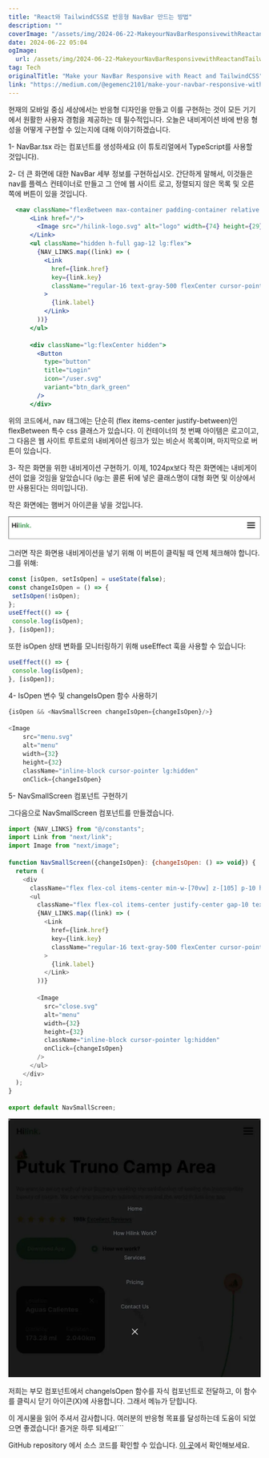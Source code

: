 ```yaml
---
title: "React와 TailwindCSS로 반응형 NavBar 만드는 방법"
description: ""
coverImage: "/assets/img/2024-06-22-MakeyourNavBarResponsivewithReactandTailwindCSS_0.png"
date: 2024-06-22 05:04
ogImage: 
  url: /assets/img/2024-06-22-MakeyourNavBarResponsivewithReactandTailwindCSS_0.png
tag: Tech
originalTitle: "Make your NavBar Responsive with React and TailwindCSS"
link: "https://medium.com/@egemenc2101/make-your-navbar-responsive-with-react-and-tailwindcss-c1f729318a7b"
---
```



현재의 모바일 중심 세상에서는 반응형 디자인을 만들고 이를 구현하는 것이 모든 기기에서 원활한 사용자 경험을 제공하는 데 필수적입니다. 
오늘은 내비게이션 바에 반응 형성을 어떻게 구현할 수 있는지에 대해 이야기하겠습니다.

1- NavBar.tsx 라는 컴포넌트를 생성하세요 (이 튜토리얼에서 TypeScript를 사용할 것입니다).

2- 더 큰 화면에 대한 NavBar 세부 정보를 구현하십시오. 간단하게 말해서, 이것들은 nav를 플렉스 컨테이너로 만들고 그 안에 웹 사이트 로고, 정렬되지 않은 목록 및 오른쪽에 버튼이 있을 것입니다.

```jsx
  <nav className="flexBetween max-container padding-container relative z-30 py-5">
      <Link href="/">
        <Image src="/hilink-logo.svg" alt="logo" width={74} height={29} />
      </Link>
      <ul className="hidden h-full gap-12 lg:flex">
        {NAV_LINKS.map((link) => (
          <Link
            href={link.href}
            key={link.key}
            className="regular-16 text-gray-500 flexCenter cursor-pointer pb-1.5 transition-all hover:font-bold"
          >
            {link.label}
          </Link>
        ))}
      </ul>

      <div className="lg:flexCenter hidden">
        <Button
          type="button"
          title="Login"
          icon="/user.svg"
          variant="btn_dark_green"
        />
      </div>
```

<div class="content-ad"></div>

위의 코드에서, nav 태그에는 단순히 (flex items-center justify-between)인 flexBetween 특수 css 클래스가 있습니다. 이 컨테이너의 첫 번째 아이템은 로고이고, 그 다음은 웹 사이트 루트로의 내비게이션 링크가 있는 비순서 목록이며, 마지막으로 버튼이 있습니다.

3- 작은 화면을 위한 내비게이션 구현하기.
이제, 1024px보다 작은 화면에는 내비게이션이 없을 것임을 알았습니다 (lg:는 콜론 뒤에 넣은 클래스명이 대형 화면 및 이상에서만 사용된다는 의미입니다).

작은 화면에는 햄버거 아이콘을 넣을 것입니다.

![해당 이미지](/assets/img/2024-06-22-MakeyourNavBarResponsivewithReactandTailwindCSS_0.png)

<div class="content-ad"></div>

그러면 작은 화면용 내비게이션을 넣기 위해 이 버튼이 클릭될 때 언제 체크해야 합니다.
그를 위해:

```js
const [isOpen, setIsOpen] = useState(false);
const changeIsOpen = () => {
 setIsOpen(!isOpen);
};
useEffect(() => {
 console.log(isOpen);
}, [isOpen]);
```

또한 isOpen 상태 변화를 모니터링하기 위해 useEffect 훅을 사용할 수 있습니다:

```js
useEffect(() => {
 console.log(isOpen);
}, [isOpen]);
```

<div class="content-ad"></div>

4- IsOpen 변수 및 changeIsOpen 함수 사용하기

```js
{isOpen && <NavSmallScreen changeIsOpen={changeIsOpen}/>}

<Image
    src="menu.svg"
    alt="menu"
    width={32}
    height={32}
    className="inline-block cursor-pointer lg:hidden"
    onClick={changeIsOpen}
```

5- NavSmallScreen 컴포넌트 구현하기

그다음으로 NavSmallScreen 컴포넌트를 만들겠습니다.

<div class="content-ad"></div>

```js
import {NAV_LINKS} from "@/constants";
import Link from "next/link";
import Image from "next/image";

function NavSmallScreen({changeIsOpen}: {changeIsOpen: () => void}) {
  return (
    <div
      className="flex flex-col items-center min-w-[70vw] z-[105] p-10 h-full w-full fixed left-0 top-0 opacity-90 bg-black  backdrop-blur-md rounded-lg">
      <ul
        className="flex flex-col items-center justify-center gap-10 text-xl h-full ">
        {NAV_LINKS.map((link) => (
          <Link
            href={link.href}
            key={link.key}
            className="regular-16 text-gray-500 flexCenter cursor-pointer pb-1.5 transition-all hover:font-bold"
          >
            {link.label}
          </Link>
        ))}

        <Image
          src="close.svg"
          alt="menu"
          width={32}
          height={32}
          className="inline-block cursor-pointer lg:hidden"
          onClick={changeIsOpen}
        />
      </ul>
    </div>
  );
}

export default NavSmallScreen;
```

![Responsive Navbar](/assets/img/2024-06-22-MakeyourNavBarResponsivewithReactandTailwindCSS_1.png)

저희는 부모 컴포넌트에서 changeIsOpen 함수를 자식 컴포넌트로 전달하고, 이 함수를 클릭시 닫기 아이콘(X)에 사용합니다. 그래서 메뉴가 닫힙니다.

이 게시물을 읽어 주셔서 감사합니다. 여러분의 반응형 목표를 달성하는데 도움이 되었으면 좋겠습니다! 즐거운 하루 되세요!```

<div class="content-ad"></div>

GitHub repository 에서 소스 코드를 확인할 수 있습니다.
[이 곳](https://github.com/egemenc21/camptraveler/blob/main/components/Navbar.tsx)에서 확인해보세요.